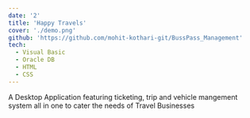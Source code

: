 ```yaml
---
date: '2'
title: 'Happy Travels'
cover: './demo.png'
github: 'https://github.com/mohit-kothari-git/BussPass_Management'
tech:
  - Visual Basic
  - Oracle DB
  - HTML
  - CSS
---
```


A Desktop Application featuring ticketing, trip and vehicle mangement system all in one to cater the needs of Travel Businesses
